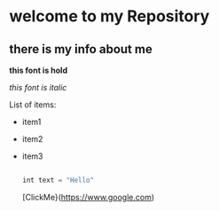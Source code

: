 # welcome to my Repository
## there is my info about me

**this font is hold**

*this font is italic*

List of items:
* item1
* item2
* item3

  ```javascript
  
  int text = "Hello"

  ```

  [ClickMe}(https://www.google.com)
